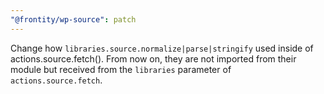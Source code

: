 ```yaml
---
"@frontity/wp-source": patch
---
```


Change how `libraries.source.normalize|parse|stringify` used inside of actions.source.fetch(). From now on, they are not imported from their module but received from the `libraries` parameter of `actions.source.fetch`.
